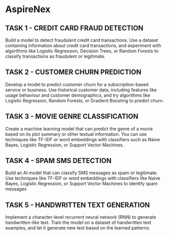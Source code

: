 # AspireNex

## TASK 1 - CREDIT CARD FRAUD DETECTION

Build a model to detect fraudulent credit card transactions. Use a dataset containing information about credit
card transactions, and experiment with algorithms like Logistic Regression, Decision Trees, or Random Forests
to classify transactions as fraudulent or legitimate.

## TASK 2 - CUSTOMER CHURN PREDICTION

Develop a model to predict customer churn for a subscription-based service or business. Use
historical customer data, including features like usage behaviour and customer demographics,
and try algorithms like Logistic Regression, Random Forests, or Gradient Boosting to predict
churn.

## TASK 3 - MOVIE GENRE CLASSIFICATION

Create a machine learning model that can predict the genre of a movie based on its plot summary or other
textual information. You can use techniques like TF-IDF or word embeddings with classifiers such as Naive
Bayes, Logistic Regression, or Support Vector Machines.

## TASK 4 - SPAM SMS DETECTION

Build an AI model that can classify SMS messages as spam or legitimate.
Use techniques like TF-IDF or word embeddings with classifiers like Naive
Bayes, Logistic Regression, or Support Vector
Machines to identify spam messages

## TASK 5 - HANDWRITTEN TEXT GENERATION

Implement a character-level recurrent neural network (RNN) to
generate handwritten-like text. Train the model on a dataset of
handwritten text examples, and let it generate new text based on the
learned patterns.
